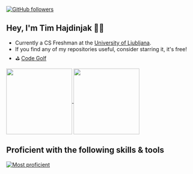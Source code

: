 [![GitHub followers](https://img.shields.io/github/followers/timhaj?label=Follow&style=social)](https://github.com/timhaj) 
<img src="https://komarev.com/ghpvc/?username=timhaj&style=flat-square&color=orange&abbreviated=true&label=PROFILE+VIEWS" alt=""/>
## Hey, I'm Tim Hajdinjak 🗿👋
- Currently a CS Freshman at the [University of Ljubljana](https://fri.uni-lj.si/en).
- If you find any of my repositories useful, consider starring it, it's free!
- ⛳ [Code Golf](https://code.golf/golfers/timhaj)

<!--
**timhaj/timhaj** is a ✨ _special_ ✨ repository because its `README.md` (this file) appears on your GitHub profile.

Here are some ideas to get you started:

- 🔭 I’m currently working on ...
- 🌱 I’m currently learning ...
- 👯 I’m looking to collaborate on ...
- 🤔 I’m looking for help with ...
- 💬 Ask me about ...
- 📫 How to reach me: ...
- 😄 Pronouns: ...
- ⚡ Fun fact: ...
-->
<a href="https://github.com/anuraghazra/github-readme-stats">
  <img height=175 align="center" src="https://github-readme-stats.vercel.app/api?username=timhaj&show_icons=true&theme=radical&layout=compact)](https://github.com/anuraghazra/github-readme-stats"/>
</a>
<a href="https://github.com/anuraghazra/convoychat">
  <img height=175 align="center" src="https://github-readme-stats.vercel.app/api/top-langs/?username=timhaj&size_weight=0.5&count_weight=0.5&show_icons=true&theme=radical&layout=compact"/>
</a>

## Proficient with the following skills & tools
[![Most proficient](https://skillicons.dev/icons?i=cpp,python,tailwind,mysql,postgresql,git,vscode,md,latex,bash,bootstrap,c,blender,css,django,html,js,java,jquery,laravel,maven,npm,php,r,react,sass,ts,unreal,vim,arduino,azure,cs,cmake,django,docker,dotnet,postman,selenium)](https://skillicons.dev)

